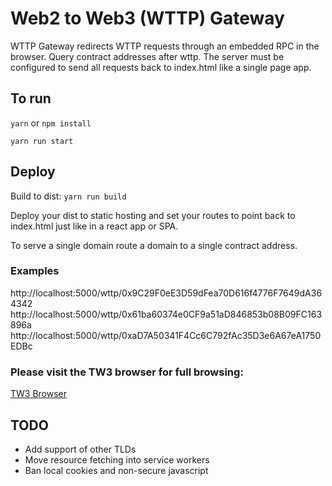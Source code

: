 # Web2 to Web3 (WTTP) Gateway

WTTP Gateway redirects WTTP requests through an embedded RPC in the browser. Query contract addresses after wttp.
The server must be configured to send all requests back to index.html like a single page app.

## To run

`yarn` or `npm install`

`yarn run start`

## Deploy

Build to dist: `yarn run build`

Deploy your dist to static hosting and set your routes to point back to index.html just like in a react app or SPA.

To serve a single domain route a domain to a single contract address.

### Examples

http://localhost:5000/wttp/0x9C29F0eE3D59dFea70D616f4776F7649dA364342
http://localhost:5000/wttp/0x61ba60374e0CF9a51aD846853b08B09FC163896a
http://localhost:5000/wttp/0xaD7A50341F4Cc6C792fAc35D3e6A67eA1750EDBc

### Please visit the TW3 browser for full browsing:

[TW3 Browser](https://github.com/TechnicallyWeb3/min-web3)

## TODO

- Add support of other TLDs
- Move resource fetching into service workers
- Ban local cookies and non-secure javascript

